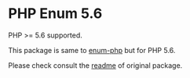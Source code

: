 # PHP Enum 5.6

PHP >= 5.6 supported. 

This package is same to [enum-php](https://github.com/Zul3s/enum-php) but for PHP 5.6.

Please check consult the [readme](https://github.com/Zul3s/enum-php/blob/master/README.md) of original package.




